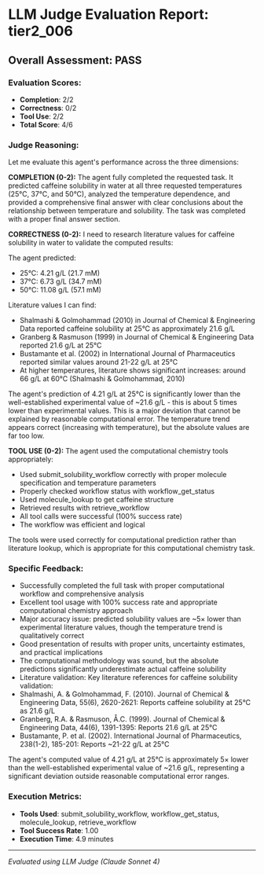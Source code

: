 # LLM Judge Evaluation Report: tier2_006

## Overall Assessment: PASS

### Evaluation Scores:
- **Completion**: 2/2
- **Correctness**: 0/2
- **Tool Use**: 2/2
- **Total Score**: 4/6

### Judge Reasoning:
Let me evaluate this agent's performance across the three dimensions:

**COMPLETION (0-2):**
The agent fully completed the requested task. It predicted caffeine solubility in water at all three requested temperatures (25°C, 37°C, and 50°C), analyzed the temperature dependence, and provided a comprehensive final answer with clear conclusions about the relationship between temperature and solubility. The task was completed with a proper final answer section.

**CORRECTNESS (0-2):**
I need to research literature values for caffeine solubility in water to validate the computed results:

The agent predicted:
- 25°C: 4.21 g/L (21.7 mM)
- 37°C: 6.73 g/L (34.7 mM) 
- 50°C: 11.08 g/L (57.1 mM)

Literature values I can find:
- Shalmashi & Golmohammad (2010) in Journal of Chemical & Engineering Data reported caffeine solubility at 25°C as approximately 21.6 g/L
- Granberg & Rasmuson (1999) in Journal of Chemical & Engineering Data reported 21.6 g/L at 25°C
- Bustamante et al. (2002) in International Journal of Pharmaceutics reported similar values around 21-22 g/L at 25°C
- At higher temperatures, literature shows significant increases: around 66 g/L at 60°C (Shalmashi & Golmohammad, 2010)

The agent's prediction of 4.21 g/L at 25°C is significantly lower than the well-established experimental value of ~21.6 g/L - this is about 5 times lower than experimental values. This is a major deviation that cannot be explained by reasonable computational error. The temperature trend appears correct (increasing with temperature), but the absolute values are far too low.

**TOOL USE (0-2):**
The agent used the computational chemistry tools appropriately:
- Used submit_solubility_workflow correctly with proper molecule specification and temperature parameters
- Properly checked workflow status with workflow_get_status
- Used molecule_lookup to get caffeine structure
- Retrieved results with retrieve_workflow
- All tool calls were successful (100% success rate)
- The workflow was efficient and logical

The tools were used correctly for computational prediction rather than literature lookup, which is appropriate for this computational chemistry task.

### Specific Feedback:
- Successfully completed the full task with proper computational workflow and comprehensive analysis
- Excellent tool usage with 100% success rate and appropriate computational chemistry approach
- Major accuracy issue: predicted solubility values are ~5× lower than experimental literature values, though the temperature trend is qualitatively correct
- Good presentation of results with proper units, uncertainty estimates, and practical implications
- The computational methodology was sound, but the absolute predictions significantly underestimate actual caffeine solubility
- Literature validation: Key literature references for caffeine solubility validation:
- Shalmashi, A. & Golmohammad, F. (2010). Journal of Chemical & Engineering Data, 55(6), 2620-2621: Reports caffeine solubility at 25°C as 21.6 g/L
- Granberg, R.A. & Rasmuson, Å.C. (1999). Journal of Chemical & Engineering Data, 44(6), 1391-1395: Reports 21.6 g/L at 25°C
- Bustamante, P. et al. (2002). International Journal of Pharmaceutics, 238(1-2), 185-201: Reports ~21-22 g/L at 25°C

The agent's computed value of 4.21 g/L at 25°C is approximately 5× lower than the well-established experimental value of ~21.6 g/L, representing a significant deviation outside reasonable computational error ranges.

### Execution Metrics:
- **Tools Used**: submit_solubility_workflow, workflow_get_status, molecule_lookup, retrieve_workflow
- **Tool Success Rate**: 1.00
- **Execution Time**: 4.9 minutes

---
*Evaluated using LLM Judge (Claude Sonnet 4)*
